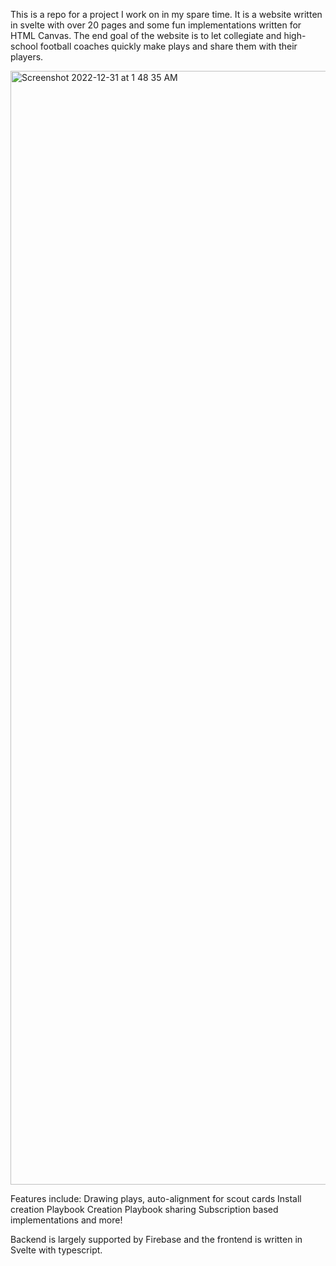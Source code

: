 This is a repo for a project I work on in my spare time. It is a website written in svelte with
over 20 pages and some fun implementations written for HTML Canvas. The end goal of the website is to 
let collegiate and high-school football coaches quickly make plays and share them with their players.

<img width="1782" alt="Screenshot 2022-12-31 at 1 48 35 AM" src="https://user-images.githubusercontent.com/106849824/223888055-60dc2604-a56d-46f7-b9a4-51b43d7f76c6.png">

Features include:
Drawing plays,
auto-alignment for scout cards
Install creation
Playbook Creation
Playbook sharing
Subscription based implementations
and more!


Backend is largely supported by Firebase and the frontend is written in Svelte with typescript.
